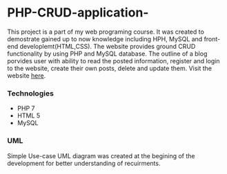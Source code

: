 # PHP-CRUD-application-
This project is a part of my web programing course. It was created to demostrate gained up to now knowledge including HPH, MySQL and front-end developlemt(HTML,CSS). The website provides ground CRUD functionality by using PHP and MySQL database. The outline of a blog porvides user with ability to read the posted information, register and login to the website, create their own posts, delete and update them. Visit the website [here](https://s5216253.bucomputing.uk/project/index.php).

### Technologies

* PHP 7
* HTML 5
* MySQL

### UML

Simple Use-case UML diagram was created at the begining of the development for better understanding of recuirments.

